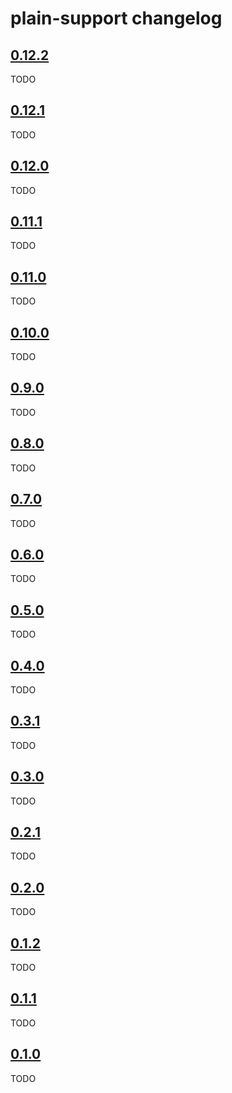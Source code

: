 # plain-support changelog

## [0.12.2](https://github.com/dropseed/plain/releases/tag/plain-support@0.12.2)

TODO

## [0.12.1](https://github.com/dropseed/plain/releases/tag/plain-support@0.12.1)

TODO

## [0.12.0](https://github.com/dropseed/plain/releases/tag/plain-support@0.12.0)

TODO

## [0.11.1](https://github.com/dropseed/plain/releases/tag/plain-support@0.11.1)

TODO

## [0.11.0](https://github.com/dropseed/plain/releases/tag/plain-support@0.11.0)

TODO

## [0.10.0](https://github.com/dropseed/plain/releases/tag/plain-support@0.10.0)

TODO

## [0.9.0](https://github.com/dropseed/plain/releases/tag/plain-support@0.9.0)

TODO

## [0.8.0](https://github.com/dropseed/plain/releases/tag/plain-support@0.8.0)

TODO

## [0.7.0](https://github.com/dropseed/plain/releases/tag/plain-support@0.7.0)

TODO

## [0.6.0](https://github.com/dropseed/plain/releases/tag/plain-support@0.6.0)

TODO

## [0.5.0](https://github.com/dropseed/plain/releases/tag/plain-support@0.5.0)

TODO

## [0.4.0](https://github.com/dropseed/plain/releases/tag/plain-support@0.4.0)

TODO

## [0.3.1](https://github.com/dropseed/plain/releases/tag/plain-support@0.3.1)

TODO

## [0.3.0](https://github.com/dropseed/plain/releases/tag/plain-support@0.3.0)

TODO

## [0.2.1](https://github.com/dropseed/plain/releases/tag/plain-support@0.2.1)

TODO

## [0.2.0](https://github.com/dropseed/plain/releases/tag/plain-support@0.2.0)

TODO

## [0.1.2](https://github.com/dropseed/plain/releases/tag/plain-support@0.1.2)

TODO

## [0.1.1](https://github.com/dropseed/plain/releases/tag/plain-support@0.1.1)

TODO

## [0.1.0](https://github.com/dropseed/plain/releases/tag/plain-support@0.1.0)

TODO
